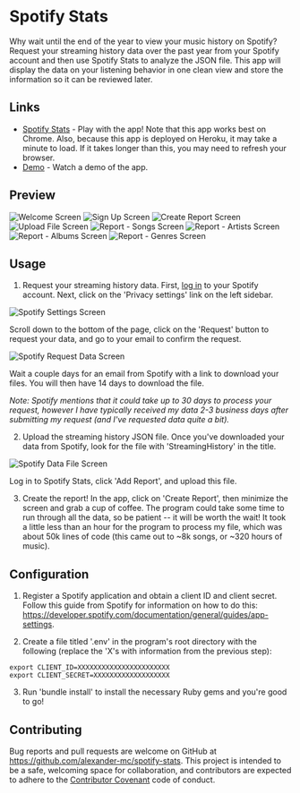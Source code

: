 # Spotify Stats

Why wait until the end of the year to view your music history on Spotify? Request your streaming history data over the past year from your Spotify account and then use Spotify Stats to analyze the JSON file. This app will display the data on your listening behavior in one clean view and store the information so it can be reviewed later.

## Links

+ [Spotify Stats](https://spotifystatsapp.herokuapp.com/) - Play with the app! Note that this app works best on Chrome. Also, because this app is deployed on Heroku, it may take a minute to load. If it takes longer than this, you may need to refresh your browser.
+ [Demo](https://youtu.be/X0c1Zpq_0Es) - Watch a demo of the app.

## Preview

![Welcome Screen](/public/screenshots/01_Welcome.png)
![Sign Up Screen](/public/screenshots/02_Sign_Up.png)
![Create Report Screen](/public/screenshots/03_Create.png)
![Upload File Screen](/public/screenshots/04_Upload.png)
![Report - Songs Screen](/public/screenshots/05_Report_Total.png)
![Report - Artists Screen](/public/screenshots/06_Report_Artists.png)
![Report - Albums Screen](/public/screenshots/07_Report_Albums.png)
![Report - Genres Screen](/public/screenshots/08_Report_Genres.png)

## Usage

1. Request your streaming history data. First, [log in](spotify.com/) to your Spotify account. Next, click on the 'Privacy settings' link on the left sidebar.

![Spotify Settings Screen](/public/screenshots/09_Spotify_Settings.png)

Scroll down to the bottom of the page, click on the 'Request' button to request your data, and go to your email to confirm the request.

![Spotify Request Data Screen](/public/screenshots/10_Spotify_Request.png)

Wait a couple days for an email from Spotify with a link to download your files. You will then have 14 days to download the file.

*Note: Spotify mentions that it could take up to 30 days to process your request, however I have typically received my data 2-3 business days after submitting my request (and I've requested data quite a bit).*

2. Upload the streaming history JSON file. Once you've downloaded your data from Spotify, look for the file with 'StreamingHistory' in the title.

![Spotify Data File Screen](/public/screenshots/11_Spotify_File.png)

Log in to Spotify Stats, click 'Add Report', and upload this file.

3. Create the report! In the app, click on 'Create Report', then minimize the screen and grab a cup of coffee. The program could take some time to run through all the data, so be patient -- it will be worth the wait! It took a little less than an hour for the program to process my file, which was about 50k lines of code (this came out to ~8k songs, or ~320 hours of music).

## Configuration

1. Register a Spotify application and obtain a client ID and client secret. Follow this guide from Spotify for information on how to do this: https://developer.spotify.com/documentation/general/guides/app-settings.

2. Create a file titled '.env' in the program's root directory with the following (replace the 'X's with information from the previous step):

```
export CLIENT_ID=XXXXXXXXXXXXXXXXXXXXXXX
export CLIENT_SECRET=XXXXXXXXXXXXXXXXXXX
```

3. Run 'bundle install' to install the necessary Ruby gems and you're good to go!

## Contributing

Bug reports and pull requests are welcome on GitHub at https://github.com/alexander-mc/spotify-stats. This project is intended to be a safe, welcoming space for collaboration, and contributors are expected to adhere to the [Contributor Covenant](contributor-covenant.org) code of conduct.
